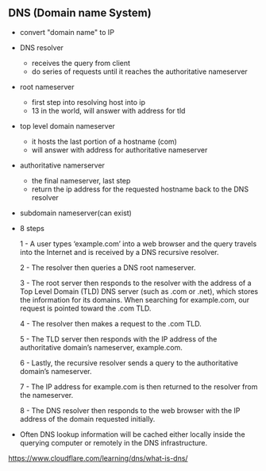 ## DNS (Domain name System)

- convert "domain name" to IP

- DNS resolver
    - receives the query from client
    - do series of requests until it reaches the authoritative nameserver
- root nameserver
    - first step into resolving host into ip
    - 13 in the world, will answer with address for tld
- top level domain nameserver
    - it hosts the last portion of a hostname (com)
    - will answer with address for authoritative nameserver
- authoritative namerserver
    - the final nameserver, last step
    - return the ip address for the requested hostname back to the DNS resolver
- subdomain nameserver(can exist)

- 8 steps

    1 - A user types ‘example.com’ into a web browser and the query travels into the Internet and is received by a DNS recursive resolver.

    2 - The resolver then queries a DNS root nameserver.

    3 - The root server then responds to the resolver with the address of a Top Level Domain (TLD) DNS server (such as .com or .net), which stores the information for its domains. When searching for example.com, our request is pointed toward the .com TLD.

    4 - The resolver then makes a request to the .com TLD.

    5 - The TLD server then responds with the IP address of the authoritative domain’s nameserver, example.com.

    6 - Lastly, the recursive resolver sends a query to the authoritative domain’s nameserver.

    7 - The IP address for example.com is then returned to the resolver from the nameserver.

    8 - The DNS resolver then responds to the web browser with the IP address of the domain requested initially.

- Often DNS lookup information will be cached either locally inside the querying computer or remotely in the DNS infrastructure.
        
https://www.cloudflare.com/learning/dns/what-is-dns/




